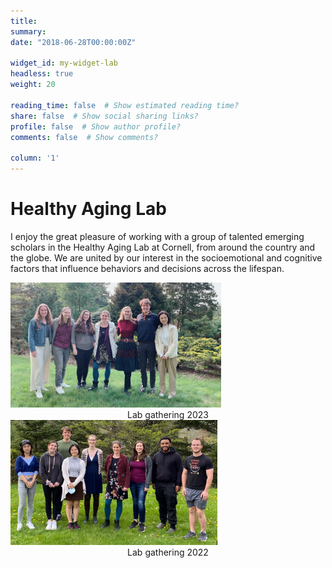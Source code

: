 ```yaml
---
title: 
summary: 
date: "2018-06-28T00:00:00Z"

widget_id: my-widget-lab
headless: true
weight: 20

reading_time: false  # Show estimated reading time?
share: false  # Show social sharing links?
profile: false  # Show author profile?
comments: false  # Show comments?

column: '1'
---
```

# Healthy Aging Lab
I enjoy the great pleasure of working with a group of talented emerging scholars in the Healthy Aging Lab at Cornell, from around the country and the globe. We are united by our interest in the socioemotional and cognitive factors that influence behaviors and decisions across the lifespan. 

<!-- Image Gallery -->
  <img src="HALab2023.jpeg" alt="Lab gathering 2023" height="200">
  <center>Lab gathering 2023</center>
  <img src="HALab2022.jpeg" alt="Lab gathering 2022" height="200">
  <center>Lab gathering 2022</center>
<!-- End of Image Gallery -->



